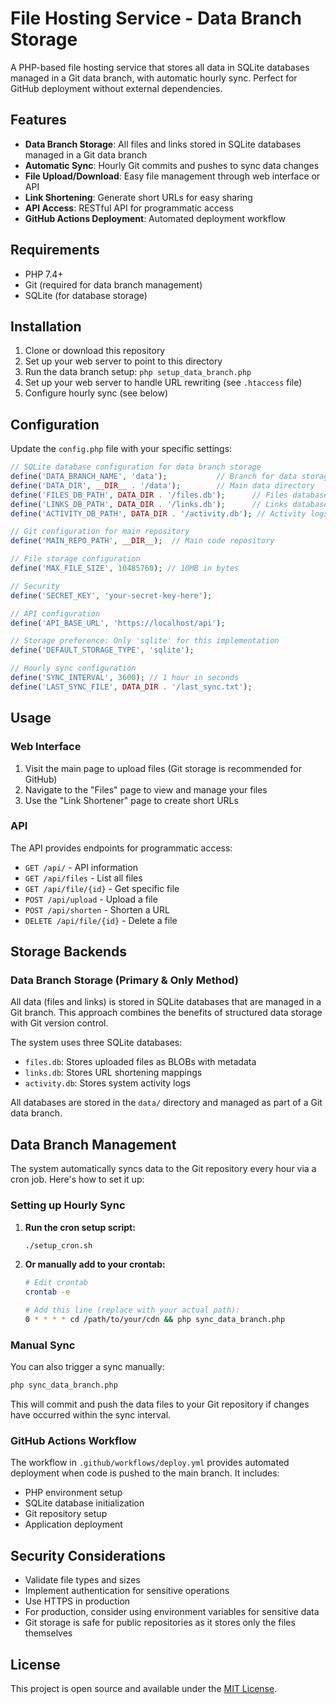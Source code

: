 # File Hosting Service - Data Branch Storage

A PHP-based file hosting service that stores all data in SQLite databases managed in a Git data branch, with automatic hourly sync. Perfect for GitHub deployment without external dependencies.

## Features

- **Data Branch Storage**: All files and links stored in SQLite databases managed in a Git data branch
- **Automatic Sync**: Hourly Git commits and pushes to sync data changes
- **File Upload/Download**: Easy file management through web interface or API
- **Link Shortening**: Generate short URLs for easy sharing
- **API Access**: RESTful API for programmatic access
- **GitHub Actions Deployment**: Automated deployment workflow

## Requirements

- PHP 7.4+
- Git (required for data branch management)
- SQLite (for database storage)

## Installation

1. Clone or download this repository
2. Set up your web server to point to this directory
3. Run the data branch setup: `php setup_data_branch.php`
4. Set up your web server to handle URL rewriting (see `.htaccess` file)
5. Configure hourly sync (see below)

## Configuration

Update the `config.php` file with your specific settings:

```php
// SQLite database configuration for data branch storage
define('DATA_BRANCH_NAME', 'data');           // Branch for data storage
define('DATA_DIR', __DIR__ . '/data');        // Main data directory
define('FILES_DB_PATH', DATA_DIR . '/files.db');      // Files database
define('LINKS_DB_PATH', DATA_DIR . '/links.db');      // Links database
define('ACTIVITY_DB_PATH', DATA_DIR . '/activity.db'); // Activity logs

// Git configuration for main repository
define('MAIN_REPO_PATH', __DIR__);  // Main code repository

// File storage configuration
define('MAX_FILE_SIZE', 10485760); // 10MB in bytes

// Security
define('SECRET_KEY', 'your-secret-key-here');

// API configuration
define('API_BASE_URL', 'https://localhost/api');

// Storage preference: Only 'sqlite' for this implementation
define('DEFAULT_STORAGE_TYPE', 'sqlite');

// Hourly sync configuration
define('SYNC_INTERVAL', 3600); // 1 hour in seconds
define('LAST_SYNC_FILE', DATA_DIR . '/last_sync.txt');
```

## Usage

### Web Interface

1. Visit the main page to upload files (Git storage is recommended for GitHub)
2. Navigate to the "Files" page to view and manage your files
3. Use the "Link Shortener" page to create short URLs

### API

The API provides endpoints for programmatic access:

- `GET /api/` - API information
- `GET /api/files` - List all files
- `GET /api/file/{id}` - Get specific file
- `POST /api/upload` - Upload a file
- `POST /api/shorten` - Shorten a URL
- `DELETE /api/file/{id}` - Delete a file

## Storage Backends

### Data Branch Storage (Primary & Only Method)
All data (files and links) is stored in SQLite databases that are managed in a Git branch. This approach combines the benefits of structured data storage with Git version control.

The system uses three SQLite databases:
- `files.db`: Stores uploaded files as BLOBs with metadata
- `links.db`: Stores URL shortening mappings
- `activity.db`: Stores system activity logs

All databases are stored in the `data/` directory and managed as part of a Git data branch.

## Data Branch Management

The system automatically syncs data to the Git repository every hour via a cron job. Here's how to set it up:

### Setting up Hourly Sync

1. **Run the cron setup script:**
   ```bash
   ./setup_cron.sh
   ```

2. **Or manually add to your crontab:**
   ```bash
   # Edit crontab
   crontab -e
   
   # Add this line (replace with your actual path):
   0 * * * * cd /path/to/your/cdn && php sync_data_branch.php
   ```

### Manual Sync

You can also trigger a sync manually:
```bash
php sync_data_branch.php
```

This will commit and push the data files to your Git repository if changes have occurred within the sync interval.

### GitHub Actions Workflow

The workflow in `.github/workflows/deploy.yml` provides automated deployment when code is pushed to the main branch. It includes:

- PHP environment setup
- SQLite database initialization
- Git repository setup
- Application deployment

## Security Considerations

- Validate file types and sizes
- Implement authentication for sensitive operations
- Use HTTPS in production
- For production, consider using environment variables for sensitive data
- Git storage is safe for public repositories as it stores only the files themselves

## License

This project is open source and available under the [MIT License](LICENSE).